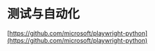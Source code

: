 # 测试与自动化

[https://github.com/microsoft/playwright-python](https://github.com/microsoft/playwright-python)



